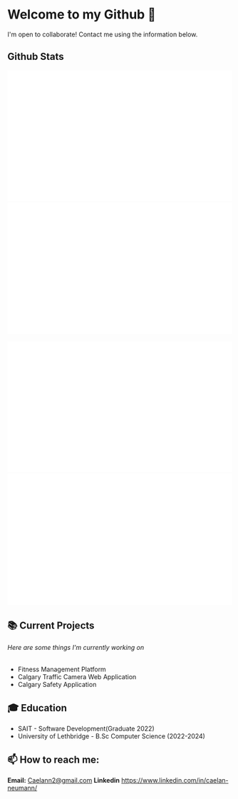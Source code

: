 
# Welcome to my Github 👋

I'm open to collaborate! Contact me using the information below.
## Github Stats
![](https://raw.githubusercontent.com/CaelanX/github-stats/master/generated/overview.svg#gh-dark-mode-only)
![](https://raw.githubusercontent.com/CaelanX/github-stats/master/generated/overview.svg#gh-light-mode-only)

![](https://raw.githubusercontent.com/CaelanX/github-stats/master/generated/languages.svg#gh-dark-mode-only)
![](https://raw.githubusercontent.com/CaelanX/github-stats/master/generated/languages.svg#gh-light-mode-only)

## :books: Current Projects
###### Here are some things I'm currently working on
* Fitness Management Platform
* Calgary Traffic Camera Web Application
* Calgary Safety Application
## :mortar_board: Education
* SAIT -  Software Development(Graduate 2022)
* University of Lethbridge - B.Sc Computer Science (2022-2024)

## 📫 How to reach me:
**Email:** Caelann2@gmail.com
**Linkedin** https://www.linkedin.com/in/caelan-neumann/


